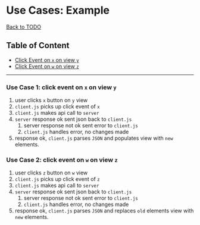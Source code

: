 # Use Cases: Example
[Back to TODO](/docs/plan/TODO.md)
## Table of Content
- [Click Event on `x` on view `y`](#use-case-1-click-event-on-x-on-view-y)
- [Click Event on `w` on view `z`](#use-case-2-click-event-on-w-on-view-z)

---
### Use Case 1: click event on `x` on view `y`
1. user clicks `x` button on `y` view
2. `client.js` picks up click event of `x`
3. `client.js` makes api call to `server`
4. `server` response ok sent json back to `client.js`
    1. server response not ok sent error to `client.js`
    2. `client.js` handles error, no changes made
5. response ok, `client.js` parses `JSON` and populates view with `new` elements.

### Use Case 2: click event on `w` on view `z`
1. user clicks `z` button on `w` view
2. `client.js` picks up click event of `z`
3. `client.js` makes api call to `server`
4. `server` response ok sent json back to `client.js`
    1. server response not ok sent error to `client.js`
    2. `client.js` handles error, no changes made
5. response ok, `client.js` parses `JSON` and replaces `old` elements view with `new` elements.
